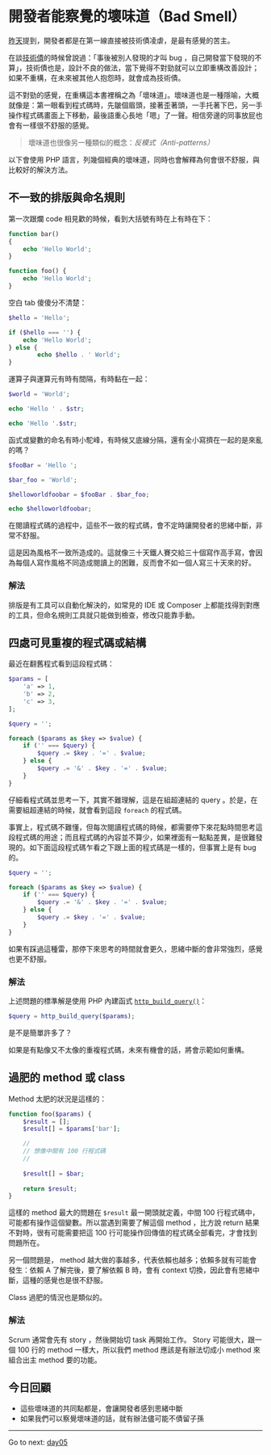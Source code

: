 # 開發者能察覺的壞味道（Bad Smell）

[昨天][Day03]提到，開發者都是在第一線直接被技術債凌虐，是最有感覺的苦主。

在談[技術債][Day02]的時候曾說過：「事後被別人發現的才叫 bug ，自己開發當下發現的不算」，技術債也是，設計不良的做法，當下覺得不對勁就可以立即重構改善設計；如果不重構，在未來被其他人抱怨時，就會成為技術債。

這不對勁的感覺，在重構這本書裡稱之為「壞味道」。壞味道也是一種隱喻，大概就像是：第一眼看到程式碼時，先皺個眉頭，接著歪著頭，一手托著下巴，另一手操作程式碼畫面上下移動，最後語重心長地「嗯」了一聲。相信旁邊的同事放屁也會有一樣很不舒服的感覺。

> 壞味道也很像另一種類似的概念：*反模式（Anti-patterns）*

以下會使用 PHP 語言，列幾個經典的壞味道，同時也會解釋為何會很不舒服，與比較好的解決方法。

## 不一致的排版與命名規則

第一次跟爛 code 相見歡的時候，看到大括號有時在上有時在下：

```php
function bar()
{
    echo 'Hello World';
}

function foo() {
    echo 'Hello World';
}
```

空白 tab 傻傻分不清楚：

```php
$hello = 'Hello';

if ($hello === '') {
    echo 'Hello World';
} else {
        echo $hello . ' World';
}
```

運算子與運算元有時有間隔，有時黏在一起：

```php
$world = 'World';

echo 'Hello ' . $str;

echo 'Hello '.$str;
```

函式或變數的命名有時小駝峰，有時候又底線分隔，還有全小寫擠在一起的是來亂的嗎？

```php
$fooBar = 'Hello ';

$bar_foo = 'World';

$helloworldfoobar = $fooBar . $bar_foo;

echo $helloworldfoobar;
```

在閱讀程式碼的過程中，這些不一致的程式碼，會不定時讓開發者的思緒中斷，非常不舒服。

這是因為風格不一致所造成的。這就像三十天鐵人賽交給三十個寫作高手寫，會因為每個人寫作風格不同造成閱讀上的困難，反而會不如一個人寫三十天來的好。

### 解法

排版是有工具可以自動化解決的，如常見的 IDE 或 Composer 上都能找得到對應的工具，但命名規則工具就只能做到檢查，修改只能靠手動。

## 四處可見重複的程式碼或結構

最近在翻舊程式看到這段程式碼：

```php
$params = [
    'a' => 1,
    'b' => 2,
    'c' => 3,
];

$query = '';

foreach ($params as $key => $value) {
    if ('' === $query) {
        $query .= $key . '=' . $value;
    } else {
        $query .= '&' . $key . '=' . $value;
    }
}
```

仔細看程式碼並思考一下，其實不難理解，這是在組超連結的 query 。於是，在需要組超連結的時候，就會看到這段 `foreach` 的程式碼。

事實上，程式碼不難懂，但每次閱讀程式碼的時候，都需要停下來花點時間思考這段程式碼的用途；而且程式碼的內容並不算少，如果裡面有一點點差異，是很難發現的。如下面這段程式碼乍看之下跟上面的程式碼是一樣的，但事實上是有 bug 的。

```php
$query = '';

foreach ($params as $key => $value) {
    if ('' === $query) {
        $query .= '&' . $key . '=' . $value;
    } else {
        $query .= $key . '=' . $value;
    }
}
```

如果有踩過這種雷，那停下來思考的時間就會更久，思緒中斷的會非常強烈，感覺也更不舒服。

### 解法

上述問題的標準解是使用 PHP 內建函式 [`http_build_query()`](http://php.net/manual/en/function.http-build-query.php)：

```php
$query = http_build_query($params);
```

是不是簡單許多了？

如果是有點像又不太像的重複程式碼，未來有機會的話，將會示範如何重構。

## 過肥的 method 或 class

Method 太肥的狀況是這樣的：

```php
function foo($params) {
    $result = [];
    $result[] = $params['bar'];

    //
    // 想像中間有 100 行程式碼
    //
    
    $result[] = $bar;
    
    return $result; 
}
```

這樣的 method 最大的問題在 `$result` 最一開頭就定義，中間 100 行程式碼中，可能都有操作這個變數。所以當遇到需要了解這個 method ，比方說 return 結果不對時，很有可能需要把這 100 行可能操作回傳值的程式碼全部看完，才會找到問題所在。

另一個問題是， method 越大做的事越多，代表依賴也越多；依賴多就有可能會發生：依賴 A 了解完後，要了解依賴 B 時，會有 context 切換，因此會有思緒中斷，這種的感覺也是很不舒服。

Class 過肥的情況也是類似的。

### 解法

Scrum 通常會先有 story ，然後開始切 task 再開始工作。 Story 可能很大，跟一個 100 行的 method 一樣大，所以我們 method 應該是有辦法切成小 method 來組合出主 method 要的功能。

## 今日回顧

* 這些壞味道的共同點都是，會讓開發者感到思緒中斷
* 如果我們可以察覺壞味道的話，就有辦法儘可能不債留子孫

[Day02]: /docs/day02.md
[Day03]: /docs/day03.md

* * *
Go to next:
[day05](./day05.md)